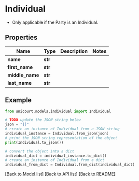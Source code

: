 # Individual

* Only applicable if the Party is an Individual. 

## Properties

Name | Type | Description | Notes
------------ | ------------- | ------------- | -------------
**name** | **str** |  | 
**first_name** | **str** |  | 
**middle_name** | **str** |  | 
**last_name** | **str** |  | 

## Example

```python
from unicourt.models.individual import Individual

# TODO update the JSON string below
json = "{}"
# create an instance of Individual from a JSON string
individual_instance = Individual.from_json(json)
# print the JSON string representation of the object
print(Individual.to_json())

# convert the object into a dict
individual_dict = individual_instance.to_dict()
# create an instance of Individual from a dict
individual_from_dict = Individual.from_dict(individual_dict)
```
[[Back to Model list]](../README.md#documentation-for-models) [[Back to API list]](../README.md#documentation-for-api-endpoints) [[Back to README]](../README.md)



